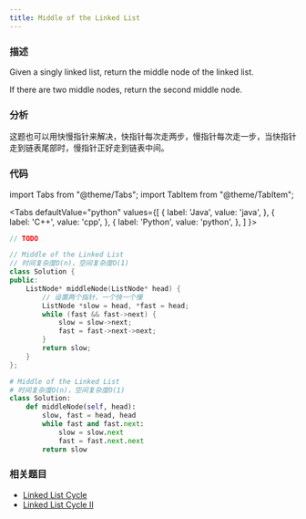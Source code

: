 ```yaml
---
title: Middle of the Linked List
---
```


### 描述

Given a singly linked list, return the middle node of the linked list.

If there are two middle nodes, return the second middle node.

### 分析

这题也可以用快慢指针来解决，快指针每次走两步，慢指针每次走一步，当快指针走到链表尾部时，慢指针正好走到链表中间。

### 代码

import Tabs from "@theme/Tabs";
import TabItem from "@theme/TabItem";

<Tabs
defaultValue="python"
values={[
{ label: 'Java', value: 'java', },
{ label: 'C++', value: 'cpp', },
{ label: 'Python', value: 'python', },
]
}>
<TabItem value="java">

```java
// TODO
```

</TabItem>
<TabItem value="cpp">

```cpp
// Middle of the Linked List
// 时间复杂度O(n)，空间复杂度O(1)
class Solution {
public:
    ListNode* middleNode(ListNode* head) {
        // 设置两个指针，一个快一个慢
        ListNode *slow = head, *fast = head;
        while (fast && fast->next) {
            slow = slow->next;
            fast = fast->next->next;
        }
        return slow;
    }
};
```

</TabItem>
<TabItem value="python">

```python
# Middle of the Linked List
# 时间复杂度O(n)，空间复杂度O(1)
class Solution:
    def middleNode(self, head):
        slow, fast = head, head
        while fast and fast.next:
            slow = slow.next
            fast = fast.next.next
        return slow
```

</TabItem>
</Tabs>

### 相关题目

- [Linked List Cycle](linked-list-cycle.md)
- [Linked List Cycle II](linked-list-cycle-ii.md)
